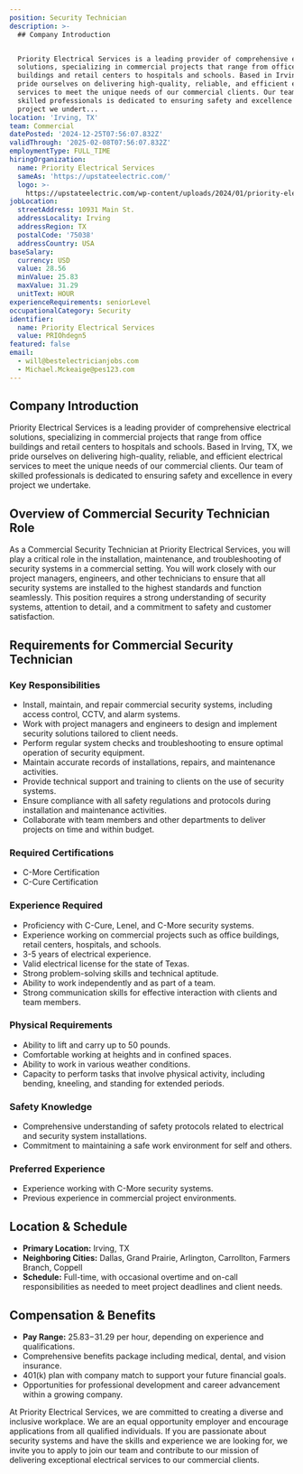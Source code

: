 ```yaml
---
position: Security Technician
description: >-
  ## Company Introduction


  Priority Electrical Services is a leading provider of comprehensive electrical
  solutions, specializing in commercial projects that range from office
  buildings and retail centers to hospitals and schools. Based in Irving, TX, we
  pride ourselves on delivering high-quality, reliable, and efficient electrical
  services to meet the unique needs of our commercial clients. Our team of
  skilled professionals is dedicated to ensuring safety and excellence in every
  project we undert...
location: 'Irving, TX'
team: Commercial
datePosted: '2024-12-25T07:56:07.832Z'
validThrough: '2025-02-08T07:56:07.832Z'
employmentType: FULL_TIME
hiringOrganization:
  name: Priority Electrical Services
  sameAs: 'https://upstateelectric.com/'
  logo: >-
    https://upstateelectric.com/wp-content/uploads/2024/01/priority-electrical-logo-dark-300x161.png
jobLocation:
  streetAddress: 10931 Main St.
  addressLocality: Irving
  addressRegion: TX
  postalCode: '75038'
  addressCountry: USA
baseSalary:
  currency: USD
  value: 28.56
  minValue: 25.83
  maxValue: 31.29
  unitText: HOUR
experienceRequirements: seniorLevel
occupationalCategory: Security
identifier:
  name: Priority Electrical Services
  value: PRIOhdegn5
featured: false
email:
  - will@bestelectricianjobs.com
  - Michael.Mckeaige@pes123.com
---
```




## Company Introduction

Priority Electrical Services is a leading provider of comprehensive electrical solutions, specializing in commercial projects that range from office buildings and retail centers to hospitals and schools. Based in Irving, TX, we pride ourselves on delivering high-quality, reliable, and efficient electrical services to meet the unique needs of our commercial clients. Our team of skilled professionals is dedicated to ensuring safety and excellence in every project we undertake.

## Overview of Commercial Security Technician Role

As a Commercial Security Technician at Priority Electrical Services, you will play a critical role in the installation, maintenance, and troubleshooting of security systems in a commercial setting. You will work closely with our project managers, engineers, and other technicians to ensure that all security systems are installed to the highest standards and function seamlessly. This position requires a strong understanding of security systems, attention to detail, and a commitment to safety and customer satisfaction.

## Requirements for Commercial Security Technician

### Key Responsibilities

- Install, maintain, and repair commercial security systems, including access control, CCTV, and alarm systems.
- Work with project managers and engineers to design and implement security solutions tailored to client needs.
- Perform regular system checks and troubleshooting to ensure optimal operation of security equipment.
- Maintain accurate records of installations, repairs, and maintenance activities.
- Provide technical support and training to clients on the use of security systems.
- Ensure compliance with all safety regulations and protocols during installation and maintenance activities.
- Collaborate with team members and other departments to deliver projects on time and within budget.

### Required Certifications

- C-More Certification
- C-Cure Certification

### Experience Required

- Proficiency with C-Cure, Lenel, and C-More security systems.
- Experience working on commercial projects such as office buildings, retail centers, hospitals, and schools.
- 3-5 years of electrical experience.
- Valid electrical license for the state of Texas.
- Strong problem-solving skills and technical aptitude.
- Ability to work independently and as part of a team.
- Strong communication skills for effective interaction with clients and team members.

### Physical Requirements

- Ability to lift and carry up to 50 pounds.
- Comfortable working at heights and in confined spaces.
- Ability to work in various weather conditions.
- Capacity to perform tasks that involve physical activity, including bending, kneeling, and standing for extended periods.

### Safety Knowledge

- Comprehensive understanding of safety protocols related to electrical and security system installations.
- Commitment to maintaining a safe work environment for self and others.

### Preferred Experience

- Experience working with C-More security systems.
- Previous experience in commercial project environments.

## Location & Schedule

- **Primary Location:** Irving, TX
- **Neighboring Cities:** Dallas, Grand Prairie, Arlington, Carrollton, Farmers Branch, Coppell
- **Schedule:** Full-time, with occasional overtime and on-call responsibilities as needed to meet project deadlines and client needs.

## Compensation & Benefits

- **Pay Range:** $25.83-$31.29 per hour, depending on experience and qualifications.
- Comprehensive benefits package including medical, dental, and vision insurance.
- 401(k) plan with company match to support your future financial goals.
- Opportunities for professional development and career advancement within a growing company.

At Priority Electrical Services, we are committed to creating a diverse and inclusive workplace. We are an equal opportunity employer and encourage applications from all qualified individuals. If you are passionate about security systems and have the skills and experience we are looking for, we invite you to apply to join our team and contribute to our mission of delivering exceptional electrical services to our commercial clients.
